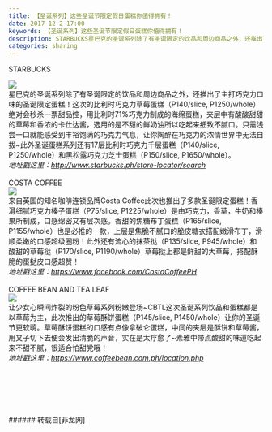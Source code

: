 ```yaml
---
title: 【圣诞系列】这些圣诞节限定假日蛋糕你值得拥有！
date: 2017-12-2 17:00
keywords: 【圣诞系列】这些圣诞节限定假日蛋糕你值得拥有！
description: STARBUCKS星巴克的圣诞系列除了有圣诞限定的饮品和周边商品之外，还推出了主打巧克力口味的圣诞限定蛋糕！这次的比利时巧克力草莓蛋糕（P140/slice, P1250/whole）绝对会秒杀一票甜品控，用比利时71%巧克力制成的海绵蛋糕，夹层中有酸酸甜甜的草莓和香浓的卡仕达酱，选用的是不甜的鲜奶油所以吃起来细致不腻口。只需浅尝一口就能感受到丰裕饱满的巧克力气息，让你陶醉在巧克力的浓情世界中无法自拔~此外圣诞蛋糕系列还有17层比利时巧克力千层蛋糕（P140/slice, P1250/whole）和黑松露巧克力芝士蛋糕（P150/slice, P1650/whole）。地址戳这里：http://www.starbucks.ph/store-locator/searchCOSTA COFFEE来自英国的知名咖啡连锁品牌Costa Coffee此次也推出了多款圣诞限定蛋糕！香滑细腻巧克力榛子蛋糕（P75/slice, P1225/whole）是由巧克力，香草，牛奶和榛果所制成，口感绵密又有层次感。香甜的焦糖布丁蛋糕（P165/slice, P1155/whole）也是必推的一款，上层是焦脆不腻口的脆皮糖衣搭配嫩滑布丁，滑顺柔嫩的口感超级圈粉！此外还有流心的抹茶挞（P135/slice, P945/whole）和酸甜的草莓挞（P170/slice, P1190/whole）草莓挞上都是鲜甜的大草莓，搭配酥脆的蛋挞皮口感超赞！地址戳这里：https://www.facebook.com/CostaCoffeePHCOFFEE BEAN AND TEA LEAF让少女心瞬间炸裂的粉色草莓系列粉嫩登场~CBTL这次圣诞系列饮品和蛋糕都是以草莓为主，此次推出的草莓酥饼蛋糕（P145/slice, P1450/whole）让你的圣诞节更软萌。草莓酥饼蛋糕的口感有点像拿破仑蛋糕，中间的夹层是酥饼和草莓酱，用叉子切下去便会发出清脆的声音，实在是太疗愈了~素雅中带点酸甜的味道吃起来不甜不腻，很适合怕甜党哦！地址戳这里：https://www.coffeebean.com.ph/location.php
categories: sharing
---
```

<td class="t_f" id="postmessage_1004001">

STARBUCKS<br/>

<img aid="690208" data-cf-modified-0089715d6d4cf412cb87992d-="" file="data/attachment/forum/201711/29/173141toyy0yolohoxkgrb.jpg.thumb.jpg" id="aimg_690208" inpost="1" onclick="" onmouseover="" src="http://www.flw.ph/data/attachment/forum/201711/29/173141toyy0yolohoxkgrb.jpg" style="cursor:pointer" zoomfile="data/attachment/forum/201711/29/173141toyy0yolohoxkgrb.jpg"/>


<br/>
星巴克的圣诞系列除了有圣诞限定的饮品和周边商品之外，还推出了主打巧克力口味的圣诞限定蛋糕！这次的比利时巧克力草莓蛋糕（P140/slice, P1250/whole）绝对会秒杀一票甜品控，用比利时71%巧克力制成的海绵蛋糕，夹层中有酸酸甜甜的草莓和香浓的卡仕达酱，选用的是不甜的鲜奶油所以吃起来细致不腻口。只需浅尝一口就能感受到丰裕饱满的巧克力气息，让你陶醉在巧克力的浓情世界中无法自拔~此外圣诞蛋糕系列还有17层比利时巧克力千层蛋糕（P140/slice, P1250/whole）和黑松露巧克力芝士蛋糕（P150/slice, P1650/whole）。<br/>
<i>地址戳这里：<a href="http://www.starbucks.ph/store-locator/search" target="_blank">http://www.starbucks.ph/store-locator/search</a></i><br/>
<br/>
COSTA COFFEE<br/>

<img aid="690207" data-cf-modified-0089715d6d4cf412cb87992d-="" file="data/attachment/forum/201711/29/173131bbowe4w5rzvw3xk4.jpg.thumb.jpg" id="aimg_690207" inpost="1" onclick="" onmouseover="" src="http://www.flw.ph/data/attachment/forum/201711/29/173131bbowe4w5rzvw3xk4.jpg" style="cursor:pointer" zoomfile="data/attachment/forum/201711/29/173131bbowe4w5rzvw3xk4.jpg"/>


<br/>
来自英国的知名咖啡连锁品牌Costa Coffee此次也推出了多款圣诞限定蛋糕！香滑细腻巧克力榛子蛋糕（P75/slice, P1225/whole）是由巧克力，香草，牛奶和榛果所制成，口感绵密又有层次感。香甜的焦糖布丁蛋糕（P165/slice, P1155/whole）也是必推的一款，上层是焦脆不腻口的脆皮糖衣搭配嫩滑布丁，滑顺柔嫩的口感超级圈粉！此外还有流心的抹茶挞（P135/slice, P945/whole）和酸甜的草莓挞（P170/slice, P1190/whole）草莓挞上都是鲜甜的大草莓，搭配酥脆的蛋挞皮口感超赞！<br/>
<i>地址戳这里：<a href="https://www.facebook.com/CostaCoffeePH" target="_blank">https://www.facebook.com/CostaCoffeePH</a></i><br/>
<br/>
COFFEE BEAN AND TEA LEAF<br/>

<img aid="690206" data-cf-modified-0089715d6d4cf412cb87992d-="" file="data/attachment/forum/201711/29/173120m3h33i430uic33cc.jpg.thumb.jpg" id="aimg_690206" inpost="1" onclick="" onmouseover="" src="http://www.flw.ph/data/attachment/forum/201711/29/173120m3h33i430uic33cc.jpg" style="cursor:pointer" zoomfile="data/attachment/forum/201711/29/173120m3h33i430uic33cc.jpg"/>


<br/>
让少女心瞬间炸裂的粉色草莓系列粉嫩登场~CBTL这次圣诞系列饮品和蛋糕都是以草莓为主，此次推出的草莓酥饼蛋糕（P145/slice, P1450/whole）让你的圣诞节更软萌。草莓酥饼蛋糕的口感有点像拿破仑蛋糕，中间的夹层是酥饼和草莓酱，用叉子切下去便会发出清脆的声音，实在是太疗愈了~素雅中带点酸甜的味道吃起来不甜不腻，很适合怕甜党哦！<br/>
<i>地址戳这里：<a href="https://www.coffeebean.com.ph/location.php" target="_blank">https://www.coffeebean.com.ph/location.php</a></i><br/>
<br/>
<br/>
<br/>
<br/>
<br/>
<br/>
</td>
###### 转载自[菲龙网]